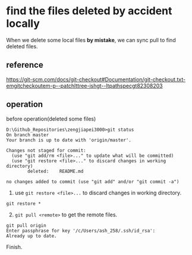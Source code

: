 # find the files deleted by accident locally
When we delete some local files **by mistake**, we can sync pull to find deleted files.

## reference
https://git-scm.com/docs/git-checkout#Documentation/git-checkout.txt-emgitcheckoutem-p--patchlttree-ishgt--ltpathspecgt82308203

## operation
before operation(deleted some files)
```
D:\Github_Repositories\zengjiapei3000>git status
On branch master
Your branch is up to date with 'origin/master'.

Changes not staged for commit:
  (use "git add/rm <file>..." to update what will be committed)
  (use "git restore <file>..." to discard changes in working directory)    
        deleted:    README.md

no changes added to commit (use "git add" and/or "git commit -a")
```

1. use `git restore <file>...` to discard changes in working directory.
```
git restore *
```

2. `git pull <remote>` to get the remote files.
```
git pull origin
Enter passphrase for key '/c/Users/ash_258/.ssh/id_rsa': 
Already up to date.
```

Finish.
